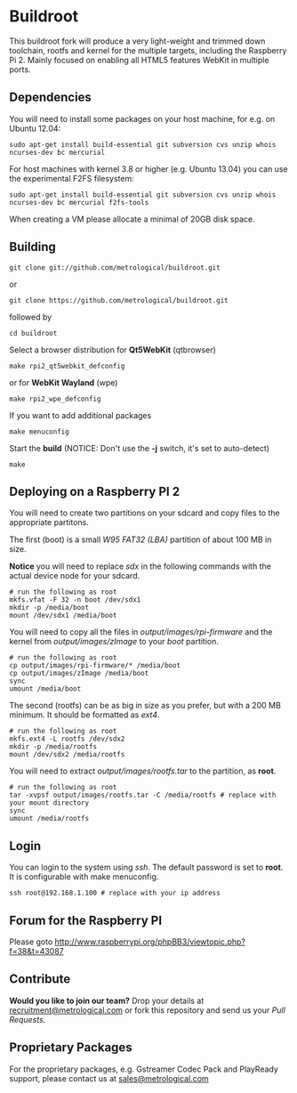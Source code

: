 Buildroot
=========

This buildroot fork will produce a very light-weight and trimmed down toolchain, rootfs and kernel for the multiple targets, including the Raspberry Pi 2. Mainly focused on enabling all HTML5 features WebKit in multiple ports.

Dependencies
------------

You will need to install some packages on your host machine, for e.g. on Ubuntu 12.04:

	sudo apt-get install build-essential git subversion cvs unzip whois ncurses-dev bc mercurial

For host machines with kernel 3.8 or higher (e.g. Ubuntu 13.04) you can use the experimental F2FS filesystem:

	sudo apt-get install build-essential git subversion cvs unzip whois ncurses-dev bc mercurial f2fs-tools

When creating a VM please allocate a minimal of 20GB disk space.

Building
--------

	git clone git://github.com/metrological/buildroot.git

or

	git clone https://github.com/metrological/buildroot.git

followed by

	cd buildroot
Select a browser distribution for **Qt5WebKit** (qtbrowser)

	make rpi2_qt5webkit_defconfig

or for **WebKit Wayland** (wpe)

	make rpi2_wpe_defconfig

If you want to add additional packages

	make menuconfig

Start the **build** (NOTICE: Don't use the **-j** switch, it's set to auto-detect)

	make

Deploying on a Raspberry PI 2
-----------------------------

You will need to create two partitions on your sdcard and copy files to the appropriate partitons.

The first (boot) is a small *W95 FAT32 (LBA)* partition of about 100 MB in size.

**Notice** you will need to replace *sdx* in the following commands with the actual device node for your sdcard.

	# run the following as root
	mkfs.vfat -F 32 -n boot /dev/sdx1
	mkdir -p /media/boot
	mount /dev/sdx1 /media/boot

You will need to copy all the files in *output/images/rpi-firmware* and the kernel from *output/images/zImage* to your *boot* partition.

	# run the following as root
	cp output/images/rpi-firmware/* /media/boot
	cp output/images/zImage /media/boot
	sync
	umount /media/boot

The second (rootfs) can be as big in size as you prefer, but with a 200 MB minimum. It should be formatted as *ext4*.

	# run the following as root
	mkfs.ext4 -L rootfs /dev/sdx2
	mkdir -p /media/rootfs
	mount /dev/sdx2 /media/rootfs

You will need to extract *output/images/rootfs.tar* to the partition, as **root**.

	# run the following as root
	tar -xvpsf output/images/rootfs.tar -C /media/rootfs # replace with your mount directory
	sync
	umount /media/rootfs

Login
-----

You can login to the system using *ssh*. The default password is set to **root**. It is configurable with make menuconfig.

	ssh root@192.168.1.100 # replace with your ip address

Forum for the Raspberry PI
--------------------------

Please goto http://www.raspberrypi.org/phpBB3/viewtopic.php?f=38&t=43087

Contribute
----------

**Would you like to join our team?** Drop your details at recruitment@metrological.com or fork this repository and send us your *Pull Requests*.

Proprietary Packages
--------------------

For the proprietary packages, e.g. Gstreamer Codec Pack and PlayReady support, please contact us at sales@metrological.com
